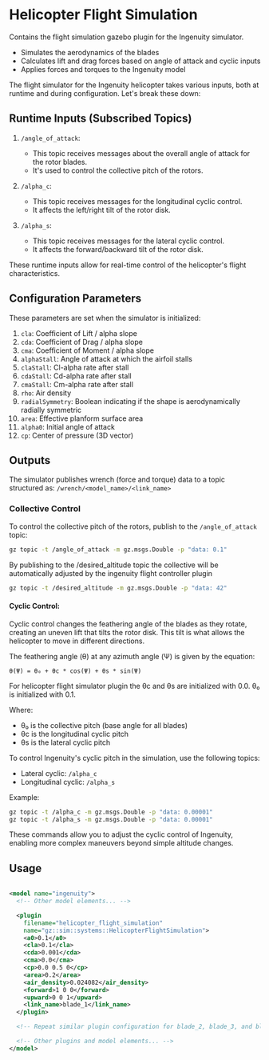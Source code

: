 

# Helicopter Flight Simulation

Contains the flight simulation gazebo plugin for the Ingenuity simulator.
- Simulates the aerodynamics of the blades
- Calculates lift and drag forces based on angle of attack and cyclic inputs
- Applies forces and torques to the Ingenuity model

The flight simulator for the Ingenuity helicopter takes various inputs, both at runtime and during configuration. Let's break these down:

## Runtime Inputs (Subscribed Topics)

1. `/angle_of_attack`: 
   - This topic receives messages about the overall angle of attack for the rotor blades.
   - It's used to control the collective pitch of the rotors.

2. `/alpha_c`:
   - This topic receives messages for the longitudinal cyclic control.
   - It affects the left/right tilt of the rotor disk.

3. `/alpha_s`:
   - This topic receives messages for the lateral cyclic control.
   - It affects the forward/backward tilt of the rotor disk.

These runtime inputs allow for real-time control of the helicopter's flight characteristics.

## Configuration Parameters

These parameters are set when the simulator is initialized:

1. `cla`: Coefficient of Lift / alpha slope
2. `cda`: Coefficient of Drag / alpha slope
3. `cma`: Coefficient of Moment / alpha slope
4. `alphaStall`: Angle of attack at which the airfoil stalls
5. `claStall`: Cl-alpha rate after stall
6. `cdaStall`: Cd-alpha rate after stall
7. `cmaStall`: Cm-alpha rate after stall
8. `rho`: Air density
9. `radialSymmetry`: Boolean indicating if the shape is aerodynamically radially symmetric
10. `area`: Effective planform surface area
11. `alpha0`: Initial angle of attack
12. `cp`: Center of pressure (3D vector)

## Outputs

The simulator publishes wrench (force and torque) data to a topic structured as:
`/wrench/<model_name>/<link_name>`

### Collective Control

To control the collective pitch of the rotors, publish to the `/angle_of_attack` topic:
```bash
gz topic -t /angle_of_attack -m gz.msgs.Double -p "data: 0.1"
```
By publishing to the /desired_altitude topic the collective will be automatically adjusted by the ingenuity flight controller plugin

```bash
gz topic -t /desired_altitude -m gz.msgs.Double -p "data: 42"
```

#### Cyclic Control:

Cyclic control changes the feathering angle of the blades as they rotate, creating an uneven lift that tilts the rotor disk. This tilt is what allows the helicopter to move in different directions.

The feathering angle (θ) at any azimuth angle (Ψ) is given by the equation:

```
θ(Ψ) = θ₀ + θc * cos(Ψ) + θs * sin(Ψ)
```

For helicopter flight simulator plugin the θc and θs are initialized with 0.0.
θ₀ is initialized with 0.1.

Where:
- θ₀ is the collective pitch (base angle for all blades)
- θc is the longitudinal cyclic pitch
- θs is the lateral cyclic pitch

To control Ingenuity's cyclic pitch in the simulation, use the following topics:

- Lateral cyclic: `/alpha_c`
- Longitudinal cyclic: `/alpha_s`

Example:
```bash
gz topic -t /alpha_c -m gz.msgs.Double -p "data: 0.00001"
gz topic -t /alpha_s -m gz.msgs.Double -p "data: 0.00001"
```

These commands allow you to adjust the cyclic control of Ingenuity, enabling more complex maneuvers beyond simple altitude changes.


## Usage

```xml

<model name="ingenuity">
  <!-- Other model elements... -->

  <plugin
    filename="helicopter_flight_simulation"
    name="gz::sim::systems::HelicopterFlightSimulation">
    <a0>0.1</a0>
    <cla>0.1</cla>
    <cda>0.001</cda>
    <cma>0.0</cma>
    <cp>0.0 0.5 0</cp>
    <area>0.2</area>
    <air_density>0.024082</air_density>
    <forward>1 0 0</forward>
    <upward>0 0 1</upward>
    <link_name>blade_1</link_name>
  </plugin>

  <!-- Repeat similar plugin configuration for blade_2, blade_3, and blade_4 -->

  <!-- Other plugins and model elements... -->
</model>

```
